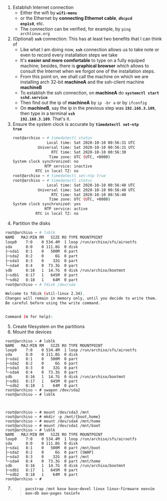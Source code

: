 01. Establish Internet connection
    - Either the wifi by <code><b>wifi-menu</b></code>
    - or the Ethernet by <b>connecting Ethernet cable</b>, <b><code>dhcpcd enp1s0</code></b>, etc.
    - The connection can be verified, for example, by <code>ping archlinux.org</code>
02. (Optional) <code><b>ssh</b></code> connection: This has at least two benefits that I can think of
    - Like what I am doing now, <code><b>ssh</b></code> connection allows us to take note or even to record every installation steps we take
    - It's <b>easier and more comfortable</b> to type on a fully equiped machine; besides, there is <b>graphical browser</b> which allows to consult the Internet when we forgot one of the installation steps.
    - From this point on, we shall call the machine on which we are installing arch 32-bit <b>machineA</b> and the ssh-client machine <b>machineB</b>
    - To establish the ssh connection, on <b>machineA</b> do <code><b>systemctl start sshd.service</b></code>
    - Then find out the ip of <b>machineA</b> by <code>ip -br a</code> or by <code>ifconfig</code>
    - On <b>machineB</b>, say the ip in the previous step was <code><b>192.168.3.109</b></code>, then type in a terminal <code><b>ssh 192.168.3.109</b></code>. That's it.
03. Ensure the system clock is accurate by <code><b>timedatectl set-ntp true</b></code>
    ```bash
    root@archiso ~ # timedatectl status
                   Local time: Sat 2020-10-10 00:56:31 UTC
               Universal time: Sat 2020-10-10 00:56:31 UTC
                     RTC time: Sat 2020-10-10 00:56:30
                    Time zone: UTC (UTC, +0000)
    System clock synchronized: no
                  NTP service: inactive
              RTC in local TZ: no
    root@archiso ~ # timedatectl set-ntp true
    root@archiso ~ # timedatectl status
                   Local time: Sat 2020-10-10 00:56:40 UTC
               Universal time: Sat 2020-10-10 00:56:40 UTC
                     RTC time: Sat 2020-10-10 00:56:40
                    Time zone: UTC (UTC, +0000)
    System clock synchronized: yes
                  NTP service: active
              RTC in local TZ: no
    ```
04. Partition the disks
```bash
root@archiso ~ # lsblk                                                                                     :(
NAME   MAJ:MIN RM   SIZE RO TYPE MOUNTPOINT
loop0    7:0    0 534.4M  1 loop /run/archiso/sfs/airootfs
sda      8:0    0 111.8G  0 disk
├─sda1   8:1    0   500M  0 part
├─sda2   8:2    0     6G  0 part
├─sda3   8:3    0    32G  0 part
└─sda4   8:4    0  73.3G  0 part
sdb      8:16   1  14.7G  0 disk /run/archiso/bootmnt
├─sdb1   8:17   1   645M  0 part
└─sdb2   8:18   1    64M  0 part
root@archiso ~ # fdisk /dev/sda

Welcome to fdisk (util-linux 2.34).
Changes will remain in memory only, until you decide to write them.
Be careful before using the write command.


Command (m for help):
```
05. Create filesystem on the partitions
06. Mount the devices
```
root@archiso ~ # lsblk
NAME   MAJ:MIN RM   SIZE RO TYPE MOUNTPOINT
loop0    7:0    0 534.4M  1 loop /run/archiso/sfs/airootfs
sda      8:0    0 111.8G  0 disk
├─sda1   8:1    0   500M  0 part
├─sda2   8:2    0     6G  0 part
├─sda3   8:3    0    32G  0 part
└─sda4   8:4    0  73.3G  0 part
sdb      8:16   1  14.7G  0 disk /run/archiso/bootmnt
├─sdb1   8:17   1   645M  0 part
└─sdb2   8:18   1    64M  0 part
root@archiso ~ # swapon /dev/sda2
root@archiso ~ # lsblk



root@archiso ~ # mount /dev/sda3 /mnt
root@archiso ~ # mkdir -p /mnt/{boot,home}
root@archiso ~ # mount /dev/sda4 /mnt/home
root@archiso ~ # mount /dev/sda1 /mnt/boot
root@archiso ~ # lsblk
NAME   MAJ:MIN RM   SIZE RO TYPE MOUNTPOINT
loop0    7:0    0 534.4M  1 loop /run/archiso/sfs/airootfs
sda      8:0    0 111.8G  0 disk
├─sda1   8:1    0   500M  0 part /mnt/boot
├─sda2   8:2    0     6G  0 part [SWAP]
├─sda3   8:3    0    32G  0 part /mnt
└─sda4   8:4    0  73.3G  0 part /mnt/home
sdb      8:16   1  14.7G  0 disk /run/archiso/bootmnt
├─sdb1   8:17   1   645M  0 part
└─sdb2   8:18   1    64M  0 part
root@archiso ~ #

```
07. > <code><b>pacstrap /mnt base base-devel linux linux-firmware neovim man-db man-pages texinfo</b></code>






